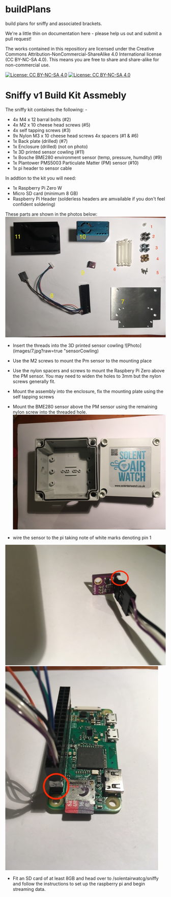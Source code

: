 # buildPlans
build plans for sniffy and associated brackets. 

We're a little thin on documentation here - please help us out and submit a pull request!

The works contained in this repositiory are licensed under the Creative Commons Attribution-NonCommercial-ShareAlike 4.0 International license (CC BY-NC-SA 4.0). This means you are free to share and share-alike for non-commercial use.

[![License: CC BY-NC-SA 4.0](https://licensebuttons.net/l/by-nc-sa/4.0/80x15.png)](https://creativecommons.org/licenses/by-nc-sa/4.0/)
[![License: CC BY-NC-SA 4.0](https://img.shields.io/badge/License-CC%20BY--NC--SA%204.0-lightgrey.svg)](https://creativecommons.org/licenses/by-nc-sa/4.0/)


# Sniffy v1 Build Kit Assmebly

The sniffy kit containes the following: -

* 4x M4 x 12 barral bolts (#2)
* 4x M2 x 10 cheese head screws (#5)
* 4x self tapping screws (#3)
* 9x Nylon M3 x 10 cheese head screws 4x spacers (#1 & #6)
* 1x Back plate (drilled) (#7)
* 1x Enclosure (drilled) (not on photo)
* 1x 3D printed sensor cowling (#11)
* 1x Bosche BME280 environment sensor (temp, pressure, humdity) (#9)
* 1x Plantower PMS5003 Particulate Matter (PM) sensor (#10)
* 1x pi header to sensor cable

In addtion to the kit you will need:
* 1x Raspberry Pi Zero W
* Micro SD card (minimum 8 GB)
* Raspberry Pi Header (solderless headers are amvailable if you don't feel confident soldering)

These parts are shown in the photos below:
![Photo](images/10.jpg?raw=true "Parts")

* Insert the threads into the 3D printed sensor cowling 
![Photo](images/7.jpg?raw=true "sensorCowling)

* Use the M2 screws to mount the Pm sensor to the mounting place

* Use the nylon spacers and screws to mount the Raspbery Pi Zero above the PM sensor. You may need to widen the holes to 3mm but the nylon screws generally fit.

* Mount the assembly into the enclosure, fix the mounting plate using the self tapping screws

* Mount the BME280 sensor above the PM sensor using the remaining nylon screw into the threaded hole.
![Photo](images/12.jpg?raw=true "box")

* wire the sensor to the pi taking note of white marks denoting pin 1

![Photo](images/1.jpg?raw=true "BME280")
![Photo](images/5.jpg?raw=true "RPi Header Pin 1")

* Fit an SD card of at least 8GB and head over to /solentairwatcg/sniffy and follow the instructions to set up the raspberry pi and begin streaming data.

